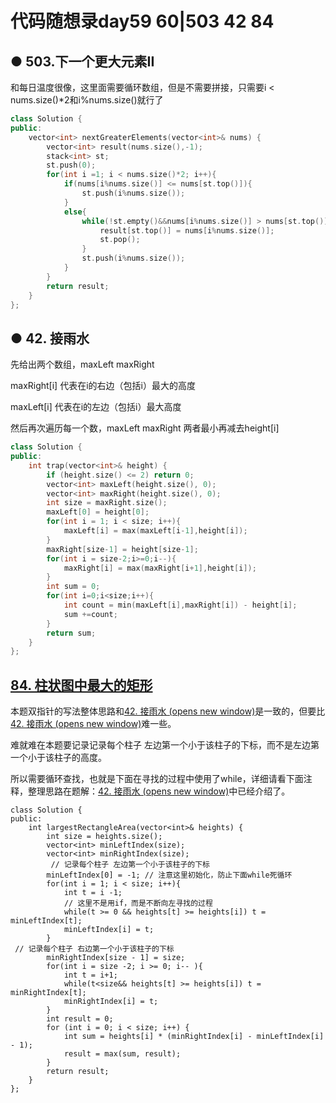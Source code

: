 # 代码随想录day59 60|503 42 84

## ● 503.下一个更大元素II 

和每日温度很像，这里面需要循环数组，但是不需要拼接，只需要i < nums.size()*2和i%nums.size()就行了

```c++
class Solution {
public:
    vector<int> nextGreaterElements(vector<int>& nums) {
        vector<int> result(nums.size(),-1);
        stack<int> st;
        st.push(0);
        for(int i =1; i < nums.size()*2; i++){
            if(nums[i%nums.size()] <= nums[st.top()]){
                st.push(i%nums.size());
            }
            else{
                while(!st.empty()&&nums[i%nums.size()] > nums[st.top()]){
                    result[st.top()] = nums[i%nums.size()];
                    st.pop();
                }
                st.push(i%nums.size());
            }
        }
        return result;
    }
};
```

## ● 42. 接雨水 

先给出两个数组，maxLeft maxRight

maxRight[i] 代表在i的右边（包括i）最大的高度

maxLeft[i] 代表在i的左边（包括i）最大高度

然后再次遍历每一个数，maxLeft maxRight 两者最小再减去height[i]

```c++
class Solution {
public:
    int trap(vector<int>& height) {
        if (height.size() <= 2) return 0;
        vector<int> maxLeft(height.size(), 0);
        vector<int> maxRight(height.size(), 0);
        int size = maxRight.size();
        maxLeft[0] = height[0];
        for(int i = 1; i < size; i++){
            maxLeft[i] = max(maxLeft[i-1],height[i]);
        }
        maxRight[size-1] = height[size-1];
        for(int i = size-2;i>=0;i--){
            maxRight[i] = max(maxRight[i+1],height[i]);
        }
        int sum = 0;
        for(int i=0;i<size;i++){
            int count = min(maxLeft[i],maxRight[i]) - height[i];
            sum +=count;
        }
        return sum;
    }
};
```



## [84. 柱状图中最大的矩形](https://leetcode.cn/problems/largest-rectangle-in-histogram/)

本题双指针的写法整体思路和[42. 接雨水 (opens new window)](https://programmercarl.com/0042.接雨水.html)是一致的，但要比[42. 接雨水 (opens new window)](https://programmercarl.com/0042.接雨水.html)难一些。

难就难在本题要记录记录每个柱子 左边第一个小于该柱子的下标，而不是左边第一个小于该柱子的高度。

所以需要循环查找，也就是下面在寻找的过程中使用了while，详细请看下面注释，整理思路在题解：[42. 接雨水 (opens new window)](https://programmercarl.com/0042.接雨水.html)中已经介绍了。



```
class Solution {
public:
    int largestRectangleArea(vector<int>& heights) {
        int size = heights.size();
        vector<int> minLeftIndex(size);
        vector<int> minRightIndex(size);
         // 记录每个柱子 左边第一个小于该柱子的下标
        minLeftIndex[0] = -1; // 注意这里初始化，防止下面while死循环
        for(int i = 1; i < size; i++){
            int t = i -1;
            // 这里不是用if，而是不断向左寻找的过程
            while(t >= 0 && heights[t] >= heights[i]) t = minLeftIndex[t];
            minLeftIndex[i] = t;
        }
 // 记录每个柱子 右边第一个小于该柱子的下标
        minRightIndex[size - 1] = size;
        for(int i = size -2; i >= 0; i-- ){
            int t = i+1;
            while(t<size&& heights[t] >= heights[i]) t = minRightIndex[t];
            minRightIndex[i] = t;
        }
        int result = 0;
        for (int i = 0; i < size; i++) {
            int sum = heights[i] * (minRightIndex[i] - minLeftIndex[i] - 1);
            result = max(sum, result);
        }
        return result;
    }
};
```

